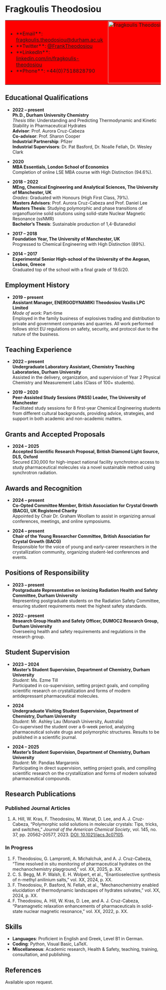 # Fragkoulis Theodosiou
<table>
  <tr style="background-color:#FF0000">
    <td>
      <ul>
        <li>**Email**: <a href="mailto:fragkoulis.theodosiou@durham.ac.uk">fragkoulis.theodosiou@durham.ac.uk</a></li>
        <li>**Twitter**: <a href="https://twitter.com/FrankTheodosiou">@FrankTheodosiou</a></li>
        <li>**LinkedIn**: <a href="http://www.linkedin.com/in/fragkoulis-theodosiou">linkedin.com/in/fragkoulis-theodosiou</a></li>
        <li>**Phone**: +44(0)7518828790</li>
      </ul>
    </td>
    <td>
      <img src="https://github.com/user-attachments/assets/99615e2f-4800-493b-8d53-e6589e375c42" alt="Fragkoulis Theodosiou" width="200"/>
    </td>
  </tr>
</table>

## Educational Qualifications
- **2022 – present**  
  **Ph.D., Durham University Chemistry**  
  *Thesis title*: Understanding and Predicting Thermodynamic and Kinetic Stability in Pharmaceutical Hydrates  
  **Advisor**: Prof. Aurora Cruz-Cabeza  
  **Co-advisor**: Prof. Sharon Cooper  
  **Industrial Partnership**: Pfizer  
  **Industrial Supervisors**: Dr. Pat Basford, Dr. Noalle Fellah, Dr. Wesley Clark  

- **2020**  
  **MBA Essentials, London School of Economics**  
  Completion of online LSE MBA course with High Distinction (94.6%).

- **2018 – 2022**  
  **MEng, Chemical Engineering and Analytical Sciences, The University of Manchester, UK**  
  *Grades*: Graduated with Honours (High First Class, 79%).  
  **Masters Advisors**: Prof. Aurora Cruz-Cabeza and Prof. Daniel Lee  
  **Masters Thesis**: Studying polymorphic and phase transitions of organofluorine solid solutions using solid-state Nuclear Magnetic Resonance (ssNMR)  
  **Bachelor’s Thesis**: Sustainable production of 1,4-Butanediol  

- **2017 – 2018**  
  **Foundation Year, The University of Manchester, UK**  
  Progressed to Chemical Engineering with High Distinction (89%).

- **2014 – 2017**  
  **Experimental Senior High-school of the University of the Aegean, Lesbos, Greece**  
  Graduated top of the school with a final grade of 19.6/20.

## Employment History
- **2019 – present**  
  **Assistant Manager, ENERGODYNAMIKI Theodosiou Vasilis LPC Limited**  
  *Mode of work*: Part-time  
  Employed in the family business of explosives trading and distribution to private and government companies and quarries. All work performed follows strict EU regulations on safety, security, and protocol due to the nature of the business.

## Teaching Experience
- **2022 – present**  
  **Undergraduate Laboratory Assistant, Chemistry Teaching Laboratories, Durham University**  
  Assisted in the delivery, organization, and supervision of Year 2 Physical Chemistry and Measurement Labs (Class of 100+ students).

- **2019 – 2020**  
  **Peer-Assisted Study Sessions (PASS) Leader, The University of Manchester**  
  Facilitated study sessions for 8 first-year Chemical Engineering students from different cultural backgrounds, providing advice, strategies, and support in both academic and non-academic matters.

## Grants and Accepted Proposals
- **2024 – 2025**  
  **Accepted Scientific Research Proposal, British Diamond Light Source, DLS, Oxford**  
  Secured £30,000 for high-impact national facility synchrotron access to study pharmaceutical molecules via a novel sustainable method using synchrotron radiation.

## Awards and Recognition
- **2024 – present**  
  **Co-Opted Committee Member, British Association for Crystal Growth (BACG), UK Registered Charity**  
  Appointed by Chair Dr. Graham Woollam to assist in organizing annual conferences, meetings, and online symposiums.

- **2024 – present**  
  **Chair of the Young Researcher Committee, British Association for Crystal Growth (BACG)**  
  Responsible for the voice of young and early-career researchers in the crystallization community, organizing student-led conferences and events.

## Positions of Responsibility
- **2023 – present**  
  **Postgraduate Representative on Ionizing Radiation Health and Safety Committee, Durham University**  
  Representing postgraduate students on the Radiation Safety Committee, ensuring student requirements meet the highest safety standards.

- **2022 – present**  
  **Research Group Health and Safety Officer, DUMOC2 Research Group, Durham University**  
  Overseeing health and safety requirements and regulations in the research group.

## Student Supervision
- **2023 – 2024**  
  **Master’s Student Supervision, Department of Chemistry, Durham University**  
  *Student*: Ms. Ezme Till  
  Participated in co-supervision, setting project goals, and compiling scientific research on crystallization and forms of modern antidepressant pharmaceutical molecules.

- **2024**  
  **Undergraduate Visiting Student Supervision, Department of Chemistry, Durham University**  
  *Student*: Mr. Ashley Lau (Monash University, Australia)  
  Co-supervised the student over a 6-week period, analyzing pharmaceutical solvate drugs and polymorphic structures. Results to be published in a scientific journal.

- **2024 – 2025**  
  **Master’s Student Supervision, Department of Chemistry, Durham University**  
  *Student*: Mr. Pandias Margaronis  
  Participating in direct supervision, setting project goals, and compiling scientific research on the crystallization and forms of modern solvated pharmaceutical compounds.

## Research Publications
### Published Journal Articles
1. A. Hill, W. Kras, F. Theodosiou, M. Wanat, D. Lee, and A. J. Cruz-Cabeza, “Polymorphic solid solutions in molecular crystals: Tips, tricks, and switches,” *Journal of the American Chemical Society*, vol. 145, no. 37, pp. 20562–20577, 2023. [DOI: 10.1021/jacs.3c07105](https://doi.org/10.1021/jacs.3c07105).

### In Progress
1. F. Theodosiou, G. Lampronti, A. Michalchuk, and A. J. Cruz-Cabeza, “Time resolved in situ monitoring of pharmaceutical hydrates on the mechanochemistry playground,” vol. XX, 2025, p. XX.
2. C. S. Begg, M. P. Walsh, E. H. Wolpert, et al., “Enantioselective synthesis of n-methyl anilinium salts,” vol. XX, 2024, p. XX.
3. F. Theodosiou, P. Basford, N. Fellah, et al., “Mechanochemistry enabled elucidation of thermodynamic landscapes of hydrates solvates,” vol. XX, 2024, p. XX.
4. F. Theodosiou, A. Hill, W. Kras, D. Lee, and A. J. Cruz-Cabeza, “Paramagnetic relaxation enhancements of pharmaceuticals in solid-state nuclear magnetic resonance,” vol. XX, 2022, p. XX.

## Skills
- **Languages**: Proficient in English and Greek, Level B1 in German.
- **Coding**: Python, Visual Basic, LaTeX.
- **Miscellaneous**: Academic research, Health & Safety, teaching, training, consultation, and publishing.

## References
Available upon request.
